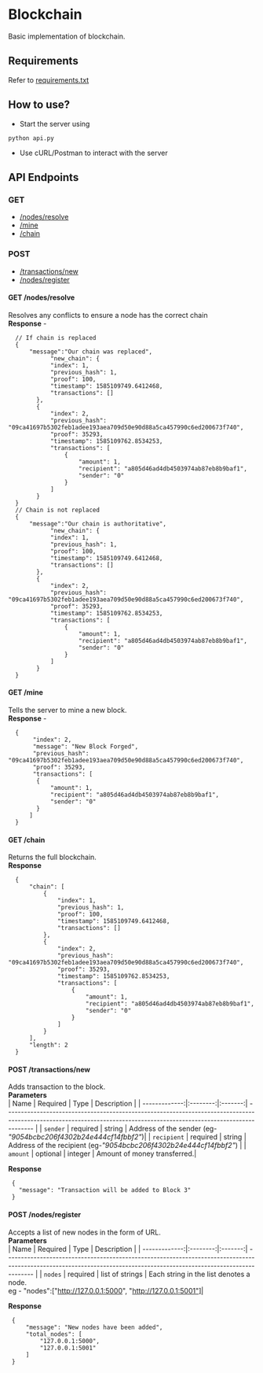 # Blockchain

Basic implementation of blockchain.

## Requirements

Refer to [requirements.txt](https://github.com/h-sinha/Blockchain/blob/master/requirements.txt)

## How to use?
* Start the server using 
```
python api.py
```
* Use cURL/Postman to interact with the server

## API Endpoints
### GET
* [/nodes/resolve](#get-nodesresolve)
* [/mine](#get-mine)
* [/chain](#get-chain)
### POST
* [/transactions/new](#post-transactionsnew)
* [/nodes/register](#post-nodesregister)


#### GET /nodes/resolve 
Resolves any conflicts to ensure a node has the correct chain
<br/>
**Response** -
```
  // If chain is replaced
  {
      "message":"Our chain was replaced",
			"new_chain": {
            "index": 1,
            "previous_hash": 1,
            "proof": 100,
            "timestamp": 1585109749.6412468,
            "transactions": []
        },
        {
            "index": 2,
            "previous_hash": "09ca41697b5302feb1adee193aea709d50e90d88a5ca457990c6ed200673f740",
            "proof": 35293,
            "timestamp": 1585109762.8534253,
            "transactions": [
                {
                    "amount": 1,
                    "recipient": "a805d46ad4db4503974ab87eb8b9baf1",
                    "sender": "0"
                }
            ]
        }
  }
  // Chain is not replaced
  {
      "message":"Our chain is authoritative",
			"new_chain": {
            "index": 1,
            "previous_hash": 1,
            "proof": 100,
            "timestamp": 1585109749.6412468,
            "transactions": []
        },
        {
            "index": 2,
            "previous_hash": "09ca41697b5302feb1adee193aea709d50e90d88a5ca457990c6ed200673f740",
            "proof": 35293,
            "timestamp": 1585109762.8534253,
            "transactions": [
                {
                    "amount": 1,
                    "recipient": "a805d46ad4db4503974ab87eb8b9baf1",
                    "sender": "0"
                }
            ]
        }
  }
```
#### GET /mine
Tells the server to mine a new block.
<br/>
**Response** -
```
  {
       "index": 2,
       "message": "New Block Forged",
       "previous_hash": "09ca41697b5302feb1adee193aea709d50e90d88a5ca457990c6ed200673f740",
       "proof": 35293,
       "transactions": [
        {
            "amount": 1,
            "recipient": "a805d46ad4db4503974ab87eb8b9baf1",
            "sender": "0"
        }
      ]
  }
```
#### GET /chain 
Returns the full blockchain.
<br/>
**Response**
```
  {
      "chain": [
          {
              "index": 1,
              "previous_hash": 1,
              "proof": 100,
              "timestamp": 1585109749.6412468,
              "transactions": []
          },
          {
              "index": 2,
              "previous_hash": "09ca41697b5302feb1adee193aea709d50e90d88a5ca457990c6ed200673f740",
              "proof": 35293,
              "timestamp": 1585109762.8534253,
              "transactions": [
                  {
                      "amount": 1,
                      "recipient": "a805d46ad4db4503974ab87eb8b9baf1",
                      "sender": "0"
                  }
              ]
          }
      ],
      "length": 2
  }
```
#### POST /transactions/new
Adds transaction to the block.
<br/>
**Parameters**
<br/>
|          Name | Required |  Type   | Description                                                                                                                                                           |
| -------------:|:--------:|:-------:| --------------------------------------------------------------------------------------------------------------------------------------------------------------------- |
|     `sender` | required | string  | Address of the sender (eg-*"9054bcbc206f4302b24e444cf14fbbf2"*)|
|        `recipient` | required | string  | Address of the recipient (eg-*"9054bcbc206f4302b24e444cf14fbbf2"*) |
| `amount` | optional | integer | Amount of money transferred.|

**Response**
 ``` 
  {
    "message": "Transaction will be added to Block 3"
  }
 ```
#### POST /nodes/register
Accepts a list of new nodes in the form of URL.
<br/>
**Parameters**
<br/>
|          Name | Required |  Type   | Description                                                                                                                                                           |
| -------------:|:--------:|:-------:| --------------------------------------------------------------------------------------------------------------------------------------------------------------------- |
|     `nodes` | required | list of strings  | Each string in the list denotes a node.<br/> eg - "nodes":["http://127.0.0.1:5000", "http://127.0.0.1:5001"]|


**Response**
 ``` 
  {
      "message": "New nodes have been added",
      "total_nodes": [
          "127.0.0.1:5000",
          "127.0.0.1:5001"
      ]
  }
 ```
